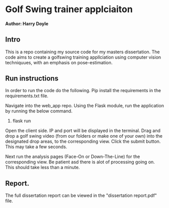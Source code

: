 # Golf Swing trainer applciaiton

#### Author: Harry Doyle

## Intro

This is a repo containing my source code for my masters dissertation. The code aims to create a golfswing training
appllciation using computer vision techniquues, with an emphasis on pose-estimation.

## Run instructions

In order to run the code do the following. Pip install the requirements in the requirements.txt file.

Navigate into the web_app repo. Using the Flask module, run the application by running the below command.

1) flask run

Open the client side. IP and port will be displayed in the terminal. Drag and drop a golf swing video (from our folders
or make one of your own) into the designated drop areas, to the corresponding view. Click the submit button. This may
take a few seconds.

Next run the analysis pages (Face-On or Down-The-Line) for the corresponding view. Be patient asd there is alot of
processing going on. This should take less than a minute.

## Report.

The full dissertation report can be viewed in the "dissertation report.pdf" file.